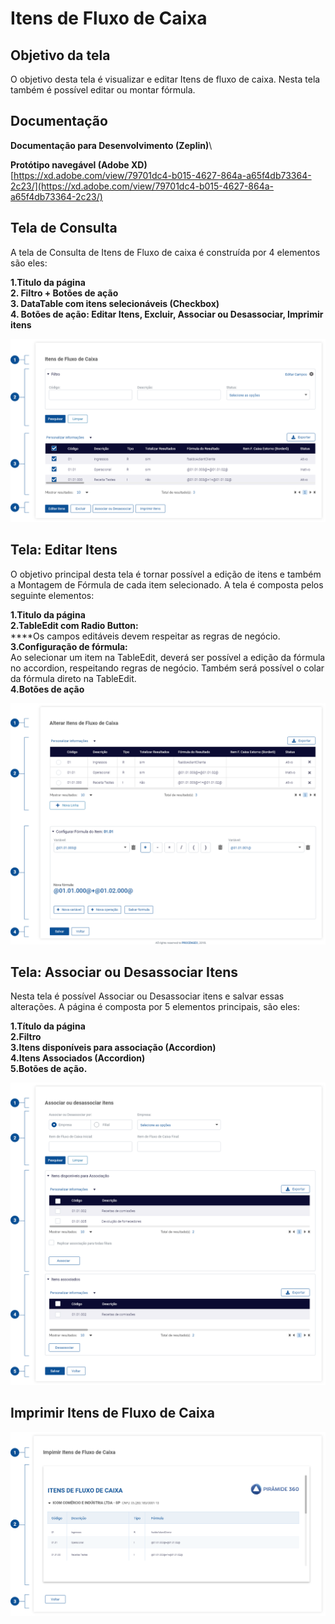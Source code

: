 # Itens de Fluxo de Caixa

## Objetivo da tela

O objetivo desta tela é visualizar e editar Itens de fluxo de caixa. Nesta tela também é possível editar ou montar fórmula.

## Documentação

**Documentação para Desenvolvimento (Zeplin)**\


**Protótipo navegável (Adobe XD)**\
[https://xd.adobe.com/view/79701dc4-b015-4627-864a-a65f4db73364-2c23/](https://xd.adobe.com/view/79701dc4-b015-4627-864a-a65f4db73364-2c23/)

## Tela de Consulta

A tela de Consulta de Itens de Fluxo de caixa é construída por 4 elementos são eles:

**1.Titulo da página**\
**2. Filtro + Botões de ação**\
**3. DataTable com itens selecionáveis (Checkbox)**\
**4. Botões de ação: Editar Itens, Excluir, Associar ou Desassociar, Imprimir itens**

![](<../../../.gitbook/assets/image (35).png>)

## Tela: Editar Itens

O objetivo principal desta tela é tornar possível a edição de itens e também a Montagem de Fórmula de cada item selecionado. A tela é composta pelos seguinte elementos:

**1.Titulo da página**\
**2.TableEdit com Radio Button:**\
****Os campos editáveis devem respeitar as regras de negócio.\
**3.Configuração de fórmula:**\
Ao selecionar um item na TableEdit, deverá ser possível a edição da fórmula no accordion, respeitando regras de negócio. Também será possível o colar da fórmula direto na TableEdit.\
**4.Botões de ação**

![](<../../../.gitbook/assets/image (204).png>)

## Tela: Associar ou Desassociar Itens

Nesta tela é possível Associar ou Desassociar itens e salvar essas alterações. A página é composta por 5 elementos principais, são eles:

**1.Título da página**\
**2.Filtro**\
**3.Itens disponíveis para associação (Accordion)**\
**4.Itens Associados (Accordion)**\
**5.Botões de ação.**

![](<../../../.gitbook/assets/image (50).png>)

## Imprimir Itens de Fluxo de Caixa

![](<../../../.gitbook/assets/image (242).png>)

